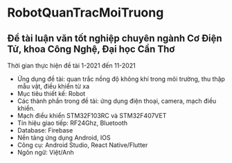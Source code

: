# RobotQuanTracMoiTruong
Đề tài luận văn tốt nghiệp chuyên ngành Cơ Điện Tử, khoa Công Nghệ, Đại học Cần Thơ
----
Thời gian thực hiện đề tài 1-2021 đến 11-2021
- Ứng dụng đề tài: quan trắc nồng độ không khí trong môi trường, thu thập mẫu vật, điều khiển từ xa
- Mục tiêu thiết kế: Robot
- Các thành phần trong đề tài: ứng dụng điện thoại, camera, mạch điều khiển.
- Mạch điều khiển STM32F103RC và STM32F407VET
- Tín hiệu giao tiếp: RF24Ghz, Bluetooth
- Database: Firebase
- Nền tảng ứng dụng Android, IOS
- Công cụ: Android Studio, React Native/Flutter
- Ngôn ngữ: Việt/Anh
